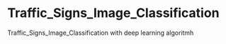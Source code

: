 # Traffic_Signs_Image_Classification
Traffic_Signs_Image_Classification with deep learning algoritmh
